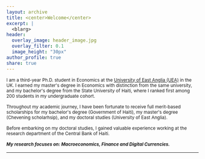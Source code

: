 ```yaml
---
layout: archive
title: <center>Welcome</center>
excerpt: |
  <blarg>
header:
  overlay_image: header_image.jpg
  overlay_filter: 0.1   
  image_height: "30px"
author_profile: true
share: true
---
```

 <sub> I am a third-year Ph.D. student in Economics at the [University of East Anglia (UEA)](https://www.uea.ac.uk/about/school-of-economics) in the UK. I earned my master's degree in Economics with distinction from the same university, and my bachelor's degree from the State University of Haiti, where I ranked first among 200 students in my undergraduate cohort.  <sub> 
  
 <sub> Throughout my academic journey, I have been fortunate to receive full merit-based scholarships for my bachelor's degree (Government of Haiti), my master's degree (Chevening scholarhsip), and my doctoral studies (University of East Anglia). </sub>
 
 <sub> Before embarking on my doctoral studies, I gained valuable experience working at the research department of the Central Bank of Haiti. </sub>
 
 <sub> ***My research focuses on: Macroeconomics, Finance and Digital Currencies.*** </sub>
 
---

